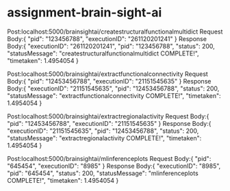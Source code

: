 # assignment-brain-sight-ai


Post:localhost:5000/brainsightai/createstructuralfunctionalmultidict
Request Body:{
    "pid": "123456788",
    "executionID": "261120201241"
}
Response Body:{
    "executionID": "261120201241",
    "pid": "123456788",
    "status": 200,
    "statusMessage": "createstructuralfunctionalmultidict COMPLETE!",
    "timetaken": 1.4954054
}



Post:localhost:5000/brainsightai/extractfunctionalconnectivity
Request Body:{
    "pid": "12453456788",
    "executionID": "21151545635"
}
Response Body:{
    "executionID": "21151545635",
    "pid": "12453456788",
    "status": 200,
    "statusMessage": "extractfunctionalconnectivity COMPLETE!",
    "timetaken": 1.4954054
}


Post:localhost:5000/brainsightai/extractregionalactivity
Request Body:{
    "pid": "12453456788",
    "executionID": "21151545635"
}
Response Body:{
    "executionID": "21151545635",
    "pid": "12453456788",
    "status": 200,
    "statusMessage": "extractregionalactivity COMPLETE!",
    "timetaken": 1.4954054
}

Post:localhost:5000/brainsightai/mlinferenceplots
Request Body:{
    "pid": "645454",
    "executionID": "8985"
}
Response Body:{
    "executionID": "8985",
    "pid": "645454",
    "status": 200,
    "statusMessage": "mlinferenceplots COMPLETE!",
    "timetaken": 1.4954054
}
